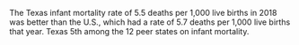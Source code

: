 The Texas infant mortality rate of 5.5 deaths per 1,000 live births in 2018 was better than the U.S., which had a rate of 5.7 deaths per 1,000 live births that year. Texas 5th among the 12 peer states on infant mortality.

